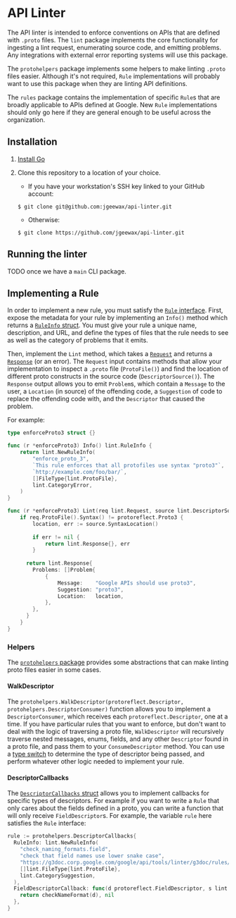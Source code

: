 # API Linter

The API linter is intended to enforce conventions on APIs that are defined with `.proto` files.
The `lint` package implements the core functionality for ingesting a lint request, enumerating
source code, and emitting problems. Any integrations with external error reporting systems will
use this package.

The `protohelpers` package implements some helpers to make linting `.proto` files easier. Although
it's not required, `Rule` implementations will probably want to use this package when they are
linting API definitions.

The `rules` package contains the implementation of specific `Rule`s that are broadly applicable to
APIs defined at Google. New `Rule` implementations should only go here if they are general enough
to be useful across the organization.

## Installation

1. [Install Go](https://golang.org/doc/install)
2. Clone this repository to a location of your choice.
   - If you have your workstation's SSH key linked to your GitHub account:

    ```
    $ git clone git@github.com:jgeewax/api-linter.git
    ```

   - Otherwise:
    
    ```
    $ git clone https://github.com/jgeewax/api-linter.git
    ```
    
## Running the linter

TODO once we have a `main` CLI package.

## Implementing a Rule

In order to implement a new rule, you must satisfy the [`Rule` interface][rule_interface]. First,
expose the metadata for your rule by implementing an `Info()` method which returns a
[`RuleInfo` struct][rule_info]. You must give your rule a unique name, description, and URL, and
define the types of files that the rule needs to see as well as the category of problems that it
emits.

Then, implement the `Lint` method, which takes a [`Request`][lint_request] and returns a
[`Response`][lint_response] (or an error). The `Request` input contains methods that allow your
implementation to inspect a `.proto` file (`ProtoFile()`) and find the location of different proto
constructs in the source code (`DescriptorSource()`). The `Response` output allows you to emit
`Problem`s, which contain a `Message` to the user, a `Location` (in source) of the offending code,
a `Suggestion` of code to replace the offending code with, and the `Descriptor` that caused the
problem.

For example:

```go
type enforceProto3 struct {}

func (r *enforceProto3) Info() lint.RuleInfo {
	return lint.NewRuleInfo(
		"enforce_proto_3",
		`This rule enforces that all protofiles use syntax "proto3"`,
		`http://example.com/foo/bar/`,
		[]FileType{lint.ProtoFile},
		lint.CategoryError,
	)
}

func (r *enforceProto3) Lint(req lint.Request, source lint.DescriptorSource) (lint.Response, error) {
	if req.ProtoFile().Syntax() != protoreflect.Proto3 {
		location, err := source.SyntaxLocation()
		
		if err != nil {
			return lint.Response{}, err
		}
		
	  return lint.Response{
	  	Problems: []Problem{
	  		{
	  			Message:    "Google APIs should use proto3",
	  			Suggestion: "proto3",
	  			Location:   location,
	  		},
	  	},
	  }
	}
}
```

### Helpers
The [`protohelpers` package][proto_helpers] provides some abstractions that can make linting proto
files easier in some cases.

#### WalkDescriptor
The `protohelpers.WalkDescriptor(protoreflect.Descriptor, protohelpers.DescriptorConsumer)` function
allows you to implement a `DescriptorConsumer`, which receives each `protoreflect.Descriptor`, one
at a time. If you have particular rules that you want to enforce, but don't want to deal with the
logic of traversing a proto file, `WalkDescriptor` will recursively traverse nested messages, enums,
fields, and any other `Descriptor` found in a proto file, and pass them to your `ConsumeDescriptor`
method. You can use a [type switch][type_switch] to determine the type of descriptor being passed,
and perform whatever other logic needed to implement your rule.

#### DescriptorCallbacks

The [`DescriptorCallbacks` struct][descriptor_callbacks] allows you to implement callbacks for
specific types of descriptors. For example if you want to write a `Rule` that only cares about the
fields defined in a proto, you can write a function that will only receive `FieldDescriptor`s. For
example, the variable `rule` here satisfies the `Rule` interface:

```go
rule := protohelpers.DescriptorCallbacks{
  RuleInfo: lint.NewRuleInfo(
    "check_naming_formats.field",
    "check that field names use lower snake case",
    "https://g3doc.corp.google.com/google/api/tools/linter/g3doc/rules/naming-format.md?cl=head",
    []lint.FileType{lint.ProtoFile},
    lint.CategorySuggestion,
  ),
  FieldDescriptorCallback: func(d protoreflect.FieldDescriptor, s lint.DescriptorSource) ([]lint.Problem, error) {
    return checkNameFormat(d), nil
  },
}
```


[rule_interface]: https://github.com/jgeewax/api-linter/blob/master/lint/rule.go 
[rule_info]: https://github.com/jgeewax/api-linter/blob/master/lint/rule_info.go
[lint_request]: https://github.com/jgeewax/api-linter/blob/master/lint/request.go
[lint_response]: https://github.com/jgeewax/api-linter/blob/master/lint/response.go
[proto_helpers]: https://github.com/jgeewax/api-linter/tree/master/protohelpers
[type_switch]: https://tour.golang.org/methods/16
[descriptor_callbacks]: https://github.com/jgeewax/api-linter/blob/master/protohelpers/descriptor_callbacks.go